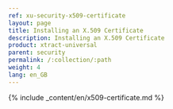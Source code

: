 ```yaml
---
ref: xu-security-x509-certificate
layout: page
title: Installing an X.509 Certificate
description: Installing an X.509 Certificate
product: xtract-universal
parent: security
permalink: /:collection/:path
weight: 4
lang: en_GB
---
```


{% include _content/en/x509-certificate.md  %}




 
